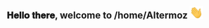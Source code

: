 <div align="center">
<h2> 𝐇𝐞𝐥𝐥𝐨 𝐭𝐡𝐞𝐫𝐞, welcome to /home/Altermoz <img src="https://github.com/Altermoz/Altermoz/blob/main/gifs/Hi.gif" width="30"></h2>
</div>

<div align="center>
<img hight="300" width="700" alt="GIF" align="center" src="https://github.com/Altermoz/Altermoz/blob/main/gifs/juuzou-suzuya.gif">
</div>

</br>
</br>
</br>



